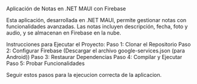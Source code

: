 Aplicación de Notas en .NET MAUI con Firebase

Esta aplicación, desarrollada en .NET MAUI, permite gestionar notas con funcionalidades avanzadas. Las notas incluyen descripción, fecha, foto y audio, y se almacenan en Firebase en la nube.

Instrucciones para Ejecutar el Proyecto:
Paso 1: Clonar el Repositorio
Paso 2: Configurar Firebase (Descargar el archivo google-services.json (para Android))
Paso 3: Restaurar Dependencias
Paso 4: Compilar y Ejecutar
Paso 5: Probar Funcionalidades

Seguir estos pasos para la ejecucion correcta de la aplicacion.

